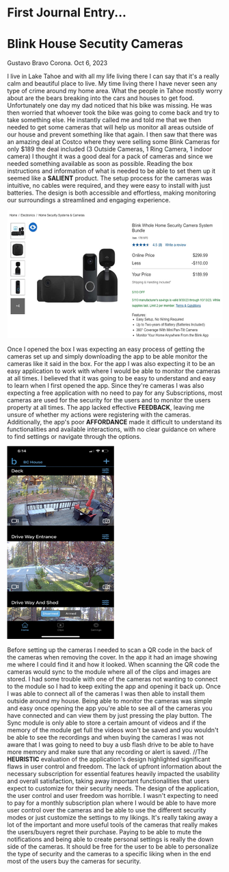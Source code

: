 # First Journal Entry...

# Blink House Secutity Cameras

Gustavo Bravo Corona. 
Oct 6, 2023


I live in Lake Tahoe and with all my life living there I can say that it's a really calm and beautiful place to live. My time living there I have never seen any type of crime around my home area. What the people in Tahoe mostly worry about are the bears breaking into the cars and houses to get food. Unfortunately one day my dad noticed that his bike was missing. He was then worried that whoever took the bike was going to come back and try to take something else. He instantly called me and told me that we then needed to get some cameras that will help us monitor all areas outside of our house and prevent something like that again. I then saw that there was an amazing deal at Costco where they were selling some Blink Cameras for only $189 the deal included (3 Outside Cameras, 1 Ring Camera, 1 indoor camera) I thought it was a good deal for a pack of cameras and since we needed something available as soon as possible. Reading the box instructions and information of what is needed to be able to set them up it seemed like a **SALIENT** product. The setup process for the cameras was intuitive, no cables were required, and they were easy to install with just batteries. The design is both accessible and effortless, making monitoring our surroundings a streamlined and engaging experience.

<img src="../assets/Screenshot_2023-10-06_at_6.15.24_PM.jpeg" alt="A photo of Cameras et up in the app" width="600" height="300">

Once I opened the box I was expecting an easy process of getting the cameras set up and simply downloading the app to be able monitor the cameras like it said in the box. For the app I was also expecting it to be an easy application to work with where I would be able to monitor the cameras at all times. I believed that it was going to be easy to understand and easy to learn when I first opened the app. Since they're cameras I was also expecting a free application with no need to pay for any Subscriptions, most cameras are used for the security for the users and to monitor the users property at all times. The app lacked effective **FEEDBACK**, leaving me unsure of whether my actions were registering with the cameras. Additionally, the app's poor **AFFORDANCE** made it difficult to understand its functionalities and available interactions, with no clear guidance on where to find settings or navigate through the options.

<img src="../assets/IMG_7900.jpeg" alt="A photo of Costco, camera deal" width="250" height="450">

Before setting up the cameras I needed to scan a QR code in the back of the cameras when removing the cover. In the app it had an image showing me where I could find it and how it looked. When scanning the QR code the cameras would sync to the module where all of the clips and images are stored. I had some trouble with one of the cameras not wanting to connect to the module so I had to keep exiting the app and opening it back up. Once I was able to connect all of the cameras I was then able to install them outside around my house. Being able to monitor the cameras was simple and easy once opening the app you're able to see all of the cameras you have connected and can view them by just pressing the play button. The Sync module is only able to store a certain amount of videos and if the memory of the module get full the videos won't be saved and you wouldn't be able to see the recordings and when buying the cameras I was not aware that I was going to need to buy a usb flash drive to be able to have more memory and make sure that any recording or alert is saved. //The **HEURISTIC** evaluation of the application's design highlighted significant flaws in user control and freedom. The lack of upfront information about the necessary subscription for essential features heavily impacted the usability and overall satisfaction, taking away important functionalities that users expect to customize for their security needs. The design of the application, the user control and user freedom was horrible. I wasn't expecting to need to pay for a monthly subscription plan where I would be able to have more user control over the cameras and be able to use the different security modes or just customize the settings to my likings. It's really taking away a lot of the important and more useful tools of the cameras that really makes the users/buyers regret their purchase. Paying to be able to mute the notifications and being able to create personal settings is really the down side of the cameras. It should be free for the user to be able to personalize the type of security and the cameras to a specific liking when in the end most of the users buy the cameras for security. 
